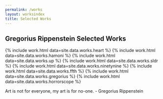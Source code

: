 ```yaml
---
permalink: /works
layout: worksindex
title: Selected Works
---
```


## Gregorius Rippenstein Selected Works

{% include work.html data=site.data.works.heart %}
{% include work.html data=site.data.works.hamoni %}
{% include work.html data=site.data.works.up %}
{% include work.html data=site.data.works.sldr %}
{% include work.html data=site.data.works.ninetynine %}
{% include work.html data=site.data.works.ffth %}
{% include work.html data=site.data.works.gregorius %}
{% include work.html data=site.data.works.horrorscope %}

<span class="quote">Art is not for everyone, my art is for no-one.</span>
<span class="quote_signature">- Gregorius Rippenstein</span>
